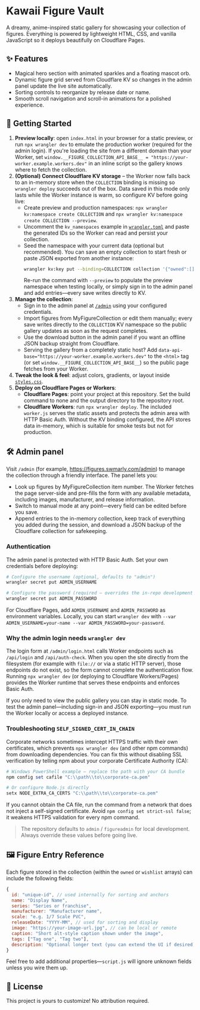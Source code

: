 # Kawaii Figure Vault

A dreamy, anime-inspired static gallery for showcasing your collection of figures. Everything is powered by lightweight HTML, CSS, and vanilla JavaScript so it deploys beautifully on Cloudflare Pages.

## ✨ Features
- Magical hero section with animated sparkles and a floating mascot orb.
- Dynamic figure grid served from Cloudflare KV so changes in the admin panel update the live site automatically.
- Sorting controls to reorganize by release date or name.
- Smooth scroll navigation and scroll-in animations for a polished experience.

## 🧸 Getting Started
1. **Preview locally**: open `index.html` in your browser for a static preview, or run `npx wrangler dev` to emulate the production worker (required for the admin login). If you're loading the site from a different domain than your Worker, set `window.__FIGURE_COLLECTION_API_BASE__ = "https://your-worker.example.workers.dev"` in an inline script so the gallery knows where to fetch the collection.
2. **(Optional) Connect Cloudflare KV storage** – the Worker now falls back to an in-memory store when the `COLLECTION` binding is missing so `wrangler deploy` succeeds out of the box. Data saved in this mode only lasts while the Worker instance is warm, so configure KV before going live:
   - Create preview and production namespaces: `npx wrangler kv:namespace create COLLECTION` and `npx wrangler kv:namespace create COLLECTION --preview`.
   - Uncomment the `kv_namespaces` example in [`wrangler.toml`](./wrangler.toml) and paste the generated IDs so the Worker can read and persist your collection.
   - Seed the namespace with your current data (optional but recommended). You can save an empty
     collection to start fresh or paste JSON exported from another instance:
     ```bash
     wrangler kv:key put --binding=COLLECTION collection '{"owned":[],"wishlist":[]}'
     ```
     Re-run the command with `--preview` to populate the preview namespace when testing locally, or
     simply sign in to the admin panel and add entries—every save writes directly to KV.
3. **Manage the collection**:
   - Sign in to the admin panel at [`/admin`](https://figures.swmarly.com/admin) using your configured credentials.
   - Import figures from MyFigureCollection or edit them manually; every save writes directly to the `COLLECTION` KV namespace so the public gallery updates as soon as the request completes.
   - Use the download button in the admin panel if you want an offline JSON backup straight from
     Cloudflare.
   - Serving the gallery from a completely static host? Add `data-api-base="https://your-worker.example.workers.dev"` to the `<html>` tag (or set `window.__FIGURE_COLLECTION_API_BASE__`) so the public page fetches from your Worker.
4. **Tweak the look & feel**: adjust colors, gradients, or layout inside [`styles.css`](./styles.css).
5. **Deploy on Cloudflare Pages or Workers**:
   - **Cloudflare Pages**: point your project at this repository. Set the build command to none and the output directory to the repository root.
   - **Cloudflare Workers**: run `npx wrangler deploy`. The included `worker.js` serves the static assets and protects the admin area with HTTP Basic Auth. Without the KV binding configured, the API stores data in-memory, which is suitable for smoke tests but not for production.

## 🛠 Admin panel

Visit `/admin` (for example, <https://figures.swmarly.com/admin>) to manage the collection through a friendly interface. The panel lets you:

- Look up figures by MyFigureCollection item number. The Worker fetches the page server-side and pre-fills the form with any available metadata, including images, manufacturer, and release information.
- Switch to manual mode at any point—every field can be edited before you save.
- Append entries to the in-memory collection, keep track of everything you added during the session,
  and download a JSON backup of the Cloudflare collection for safekeeping.

### Authentication

The admin panel is protected with HTTP Basic Auth. Set your own credentials before deploying:

```bash
# Configure the username (optional, defaults to "admin")
wrangler secret put ADMIN_USERNAME

# Configure the password (required – overrides the in-repo development default)
wrangler secret put ADMIN_PASSWORD
```

For Cloudflare Pages, add `ADMIN_USERNAME` and `ADMIN_PASSWORD` as environment variables. Locally, you can start `wrangler dev` with `--var ADMIN_USERNAME=your-name --var ADMIN_PASSWORD=your-password`.

### Why the admin login needs `wrangler dev`

The login form at `/admin/login.html` calls Worker endpoints such as `/api/login` and `/api/auth-check`. When you open the site directly from the filesystem (for example with `file://` or via a static HTTP server), those endpoints do not exist, so the form cannot complete the authentication flow. Running `npx wrangler dev` (or deploying to Cloudflare Workers/Pages) provides the Worker runtime that serves these endpoints and enforces Basic Auth.

If you only need to view the public gallery you can stay in static mode. To test the admin panel—including sign-in and JSON exporting—you must run the Worker locally or access a deployed instance.

### Troubleshooting `SELF_SIGNED_CERT_IN_CHAIN`

Corporate networks sometimes intercept HTTPS traffic with their own certificates, which prevents `npx wrangler dev` (and other npm commands) from downloading dependencies. You can fix this without disabling SSL verification by telling npm about your corporate Certificate Authority (CA):

```powershell
# Windows PowerShell example – replace the path with your CA bundle
npm config set cafile "C:\\path\\to\\corporate-ca.pem"

# Or configure Node.js directly
setx NODE_EXTRA_CA_CERTS "C:\\path\\to\\corporate-ca.pem"
```

If you cannot obtain the CA file, run the command from a network that does not inject a self-signed certificate. Avoid `npm config set strict-ssl false`; it weakens HTTPS validation for every npm command.

> The repository defaults to `admin` / `figureadmin` for local development. Always override these values before going live.

## 🖼 Figure Entry Reference
Each figure stored in the collection (within the `owned` or `wishlist` arrays) can include the following fields:

```js
{
  id: "unique-id", // used internally for sorting and anchors
  name: "Display Name",
  series: "Series or franchise",
  manufacturer: "Manufacturer name",
  scale: "e.g. 1/7 Scale PVC",
  releaseDate: "YYYY-MM", // used for sorting and display
  image: "https://your-image-url.jpg", // can be local or remote
  caption: "Short alt-style caption shown under the image",
  tags: ["Tag one", "Tag two"],
  description: "Optional longer text (you can extend the UI if desired)",
}
```

Feel free to add additional properties—`script.js` will ignore unknown fields unless you wire them up.

## 🌸 License
This project is yours to customize! No attribution required.
